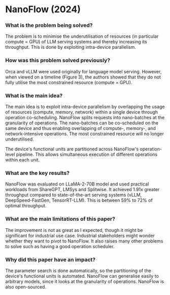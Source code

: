 # NanoFlow (2024)

### What is the problem being solved?

The problem is to minimise the underutilisation of resources (in particular compute = GPU) of LLM serving systems and thereby increasing its throughput. This is done by exploiting intra-device parallelism.

### How was this problem solved previously?

Orca and vLLM were used originally for language model serving. However, when viewed on a timeline (Figure 3), the authors showed that they do not fully utilise the most constrained resource (compute = GPU).

### What is the main idea?

The main idea is to exploit intra-device parallelism by overlapping the usage of resources (compute, memory, network) within a single device through operation co-scheduling. NanoFlow splits requests into nano-batches at the granularity of operations. The nano-batches can be co-scheduled on the same device and thus enabling overlapping of compute-, memory-, and network-intensive operations. The most constrained resource will no longer underutilised.

The device's functional units are partitioned across NanoFlow's operation-level pipeline. This allows simultaneous execution of different operations within each unit. 

### What are the key results?

NanoFlow was evaluated on LLaMA-2-70B model and used practical workloads from ShareGPT, LMSys and Splitwise. It achieved 1.91x greater throughput compared to state-of-the-art serving systems (vLLM, DeepSpeed-FastGen, TensorRT-LLM). This is between 59% to 72% of optimal throughput.

### What are the main limitations of this paper?

The improvement is not as great as I expected, though it might be significant for industrial use case. Industrial stakeholders might wonder whether they want to pivot to NanoFlow. It also raises many other problems to solve such as having a good operation scheduler.

### Why did this paper have an impact?

The parameter search is done automatically, so the partitioning of the device's functional units is automated. NanoFlow can generalise easily to arbitrary models, since it looks at the granularity of operations. NanoFlow is also open-sourced.
